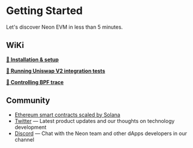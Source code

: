 # Getting Started

Let's discover Neon EVM in less than 5 minutes.

## WiKi

**[🔘 Installation & setup](https://github.com/neonlabsorg/neon-evm.docs/wiki/Local-Solana-Cluster:-Installation,-Setup-and-Tests)**

**[🔘 Running Uniswap V2 integration tests](https://github.com/neonlabsorg/neon-evm.docs/wiki/Running-Uniswap-V2-integration-tests)**

**[🔘 Controlling BPF trace](https://github.com/neonlabsorg/neon-evm.docs/wiki/Controlling-BPF-Trace)**

## Community
  * [Ethereum smart contracts scaled by Solana](https://neonlabs.org/)  
  * [Twitter](https://twitter.com/neonlabsorg) — Latest product updates and our thoughts on technology development
  * [Discord](https://discord.gg/d9BhxNWTsj) — Chat with the Neon team and other dApps developers in our channel
